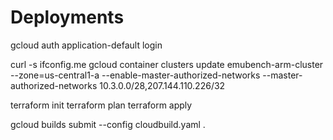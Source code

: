 # Deployments

gcloud auth application-default login

curl -s ifconfig.me
gcloud container clusters update emubench-arm-cluster --zone=us-central1-a --enable-master-authorized-networks --master-authorized-networks 10.3.0.0/28,207.144.110.226/32

terraform init
terraform plan
terraform apply

gcloud builds submit --config cloudbuild.yaml .
